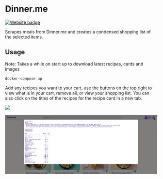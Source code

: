 # Dinner.me

[![Website badge](https://img.shields.io/badge/website-up-green.svg)](https://dinner-me.herokuapp.com/)

Scrapes meals from Dinner.me and creates a condensed shopping list of the selected items.

## Usage

Note: Takes a while on start up to download latest recipes, cards and images

```bash
docker-compose up
```

Add any recipes you want to your cart, use the buttons on the top right to view what is in your cart, remove all, or view your shopping list. You can also click on the titles of the recipes for the recipe card in a new tab.

![](assets/menu.png)

![](assets/list.png)
